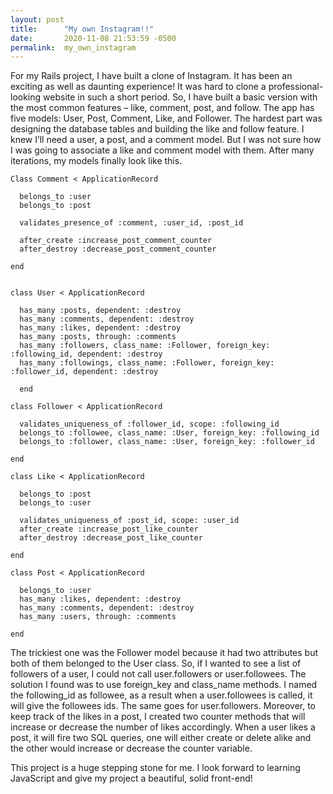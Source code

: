 ```yaml
---
layout: post
title:      "My own Instagram!!"
date:       2020-11-08 21:53:59 -0500
permalink:  my_own_instagram
---
```



For my Rails project, I have built a clone of Instagram. It has been an exciting as well as daunting experience! It was hard to clone a professional-looking website in such a short period. So, I have built a basic version with the most common features – like, comment, post, and follow. The app has five models: User, Post, Comment, Like, and Follower. The hardest part was designing the database tables and building the like and follow feature. I knew I’ll need a user, a post, and a comment model. But I was not sure how I was going to associate a like and comment model with them. After many iterations, my models finally look like this. 


```
Class Comment < ApplicationRecord

  belongs_to :user
  belongs_to :post

  validates_presence_of :comment, :user_id, :post_id

  after_create :increase_post_comment_counter
  after_destroy :decrease_post_comment_counter
	
end


class User < ApplicationRecord

  has_many :posts, dependent: :destroy
  has_many :comments, dependent: :destroy
  has_many :likes, dependent: :destroy
  has_many :posts, through: :comments
  has_many :followers, class_name: :Follower, foreign_key: :following_id, dependent: :destroy
  has_many :followings, class_name: :Follower, foreign_key: :follower_id, dependent: :destroy
	
  end

class Follower < ApplicationRecord

  validates_uniqueness_of :follower_id, scope: :following_id
  belongs_to :followee, class_name: :User, foreign_key: :following_id
  belongs_to :follower, class_name: :User, foreign_key: :follower_id
	
end

class Like < ApplicationRecord

  belongs_to :post
  belongs_to :user

  validates_uniqueness_of :post_id, scope: :user_id
  after_create :increase_post_like_counter
  after_destroy :decrease_post_like_counter
	
end

class Post < ApplicationRecord

  belongs_to :user
  has_many :likes, dependent: :destroy
  has_many :comments, dependent: :destroy
  has_many :users, through: :comments

end

```

The trickiest one was the Follower model because it had two attributes but both of them belonged to the User class. So, if I wanted to see a list of followers of a user, I could not call user.followers or user.followees. The solution I found was to use foreign_key and class_name methods. I named the following_id as followee, as a result when a user.followees is called, it will give the followees ids. The same goes for user.followers. Moreover, to keep track of the likes in a post, I created two counter methods that will increase or decrease the number of likes accordingly. When a user likes a post, it will fire two SQL queries, one will either create or delete alike and the other would increase or decrease the counter variable. 

This project is a huge stepping stone for me. I look forward to learning JavaScript and give my project a beautiful, solid front-end! 


